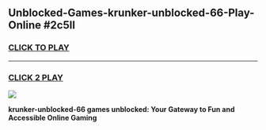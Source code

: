 
## Unblocked-Games-krunker-unblocked-66-Play-Online #2c5ll
<h3>
<a href="https://news.freeplayer.one?title=krunker-unblocked-66&ref=3">CLICK TO PLAY</a></h3>
<hr>

<h3>
<a href="https://news.freeplayer.one?title=krunker-unblocked-66&ref=3">CLICK 2 PLAY</a>
  
</h3>

<a href="https://news.freeplayer.one?title=krunker-unblocked-66&ref=3"><img src="https://clearcache.store/games.png"></a>


**krunker-unblocked-66 games unblocked: Your Gateway to Fun and Accessible Online Gaming**
